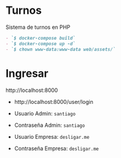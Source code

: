 # Turnos
Sistema de turnos en PHP
```markdown
- `$ docker-compose build`
- `$ docker-compose up -d`
- `$ chown www-data:www-data web/assets/`
```
# Ingresar
http://localhost:8000
- http://localhost:8000/user/login
- Usuario Admin: `santiago`
- Contraseña Admin: `santiago`

- Usuario Empresa: `desligar.me`
- Contraseña Empresa: `desligar.me`
